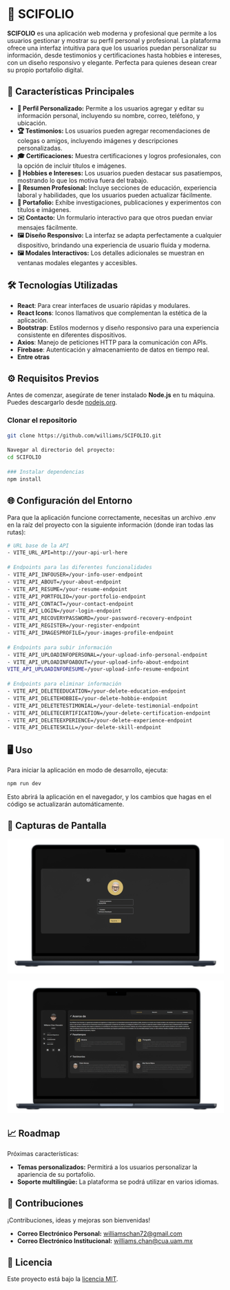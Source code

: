 # 🌟 SCIFOLIO

**SCIFOLIO** es una aplicación web moderna y profesional que permite a los usuarios gestionar y mostrar su perfil personal y profesional. La plataforma ofrece una interfaz intuitiva para que los usuarios puedan personalizar su información, desde testimonios y certificaciones hasta hobbies e intereses, con un diseño responsivo y elegante. Perfecta para quienes desean crear su propio portafolio digital.

## 🚀 Características Principales

- **👤 Perfil Personalizado:** Permite a los usuarios agregar y editar su información personal, incluyendo su nombre, correo, teléfono, y ubicación.
- **🏆 Testimonios:** Los usuarios pueden agregar recomendaciones de colegas o amigos, incluyendo imágenes y descripciones personalizadas.
- **🎓 Certificaciones:** Muestra certificaciones y logros profesionales, con la opción de incluir títulos e imágenes.
- **🌟 Hobbies e Intereses:** Los usuarios pueden destacar sus pasatiempos, mostrando lo que los motiva fuera del trabajo.
- **📑 Resumen Profesional:** Incluye secciones de educación, experiencia laboral y habilidades, que los usuarios pueden actualizar fácilmente.
- **📁 Portafolio:** Exhibe investigaciones, publicaciones y experimentos con títulos e imágenes.
- **✉️ Contacto:** Un formulario interactivo para que otros puedan enviar mensajes fácilmente.
- **🖼️ Diseño Responsivo:** La interfaz se adapta perfectamente a cualquier dispositivo, brindando una experiencia de usuario fluida y moderna.
- **🖼️ Modales Interactivos:** Los detalles adicionales se muestran en ventanas modales elegantes y accesibles.

## 🛠️ Tecnologías Utilizadas

- **React**: Para crear interfaces de usuario rápidas y modulares.
- **React Icons**: Iconos llamativos que complementan la estética de la aplicación.
- **Bootstrap**: Estilos modernos y diseño responsivo para una experiencia consistente en diferentes dispositivos.
- **Axios**: Manejo de peticiones HTTP para la comunicación con APIs.
- **Firebase**: Autenticación y almacenamiento de datos en tiempo real.
- **Entre otras**

## ⚙️ Requisitos Previos

Antes de comenzar, asegúrate de tener instalado **Node.js** en tu máquina. Puedes descargarlo desde [nodejs.org](https://nodejs.org/).

### Clonar el repositorio

```bash
git clone https://github.com/williams/SCIFOLIO.git

Navegar al directorio del proyecto:
cd SCIFOLIO

### Instalar dependencias
npm install
```

## 🌐 Configuración del Entorno
Para que la aplicación funcione correctamente, necesitas un archivo .env en la raíz del proyecto con la siguiente información (donde iran todas las rutas):
```bash
# URL base de la API
- VITE_URL_API=http://your-api-url-here

# Endpoints para las diferentes funcionalidades
- VITE_API_INFOUSER=/your-info-user-endpoint
- VITE_API_ABOUT=/your-about-endpoint
- VITE_API_RESUME=/your-resume-endpoint
- VITE_API_PORTFOLIO=/your-portfolio-endpoint
- VITE_API_CONTACT=/your-contact-endpoint
- VITE_API_LOGIN=/your-login-endpoint
- VITE_API_RECOVERYPASSWORD=/your-password-recovery-endpoint
- VITE_API_REGISTER=/your-register-endpoint
- VITE_API_IMAGESPROFILE=/your-images-profile-endpoint

# Endpoints para subir información
- VITE_API_UPLOADINFOPERSONAL=/your-upload-info-personal-endpoint
- VITE_API_UPLOADINFOABOUT=/your-upload-info-about-endpoint
VITE_API_UPLOADINFORESUME=/your-upload-info-resume-endpoint

# Endpoints para eliminar información
- VITE_API_DELETEEDUCATION=/your-delete-education-endpoint
- VITE_API_DELETEHOBBIE=/your-delete-hobbie-endpoint
- VITE_API_DELETETESTIMONIAL=/your-delete-testimonial-endpoint
- VITE_API_DELETECERTIFICATION=/your-delete-certification-endpoint
- VITE_API_DELETEEXPERIENCE=/your-delete-experience-endpoint
- VITE_API_DELETESKILL=/your-delete-skill-endpoint
```

## 🖥️ Uso
Para iniciar la aplicación en modo de desarrollo, ejecuta:
```bash
npm run dev
```
Esto abrirá la aplicación en el navegador, y los cambios que hagas en el código se actualizarán automáticamente.

## 📸 Capturas de Pantalla
<p align="center">
  <img src="https://github.com/williams123000/SCIFOLIO/blob/main/src/assets/images/editPerfil.png" width="600" height="auto">
</p>

<p align="center">
  <img src="https://github.com/williams123000/SCIFOLIO/blob/main/src/assets/images/principal.png" width="700" height="auto">
</p>

## 📈 Roadmap
Próximas características:
- **Temas personalizados:** Permitirá a los usuarios personalizar la apariencia de su portafolio.
- **Soporte multilingüe:** La plataforma se podrá utilizar en varios idiomas.

## 🤝 Contribuciones
¡Contribuciones, ideas y mejoras son bienvenidas!
- **Correo Electrónico Personal:** [williamschan72@gmail.com](mailto:williamschan72@gmail.com)
- **Correo Electrónico Institucional:** [williams.chan@cua.uam.mx](mailto:williams.chan@cua.uam.mx)

## 📄 Licencia
Este proyecto está bajo la [licencia MIT](./LICENSE).

